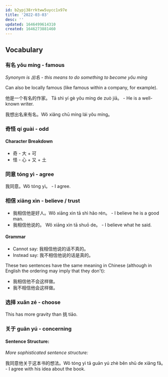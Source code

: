 ```yaml
---
id: b2ypj38rrktww5uycc1x97e
title: '2022-03-03'
desc: ''
updated: 1646499614310
created: 1646273881460
---
```


## Vocabulary

### 有名 yǒu míng - famous

_Synonym is 出名 - this means to do something to become yǒu míng_

Can also be locally famous (like famous within a company, for example).

他是一个有名的作家。 Tā shì yí gè yǒu míng de zuò jiā。 - He is a well-known writer.

我想出名来有名。Wǒ xiǎng chū míng lái yǒu míng。

### 奇怪 qí guài - odd 

#### Character Breakdown

- 奇 - 大 + 可
- 怪 - 心 + 又 + 土

### 同意 tóng yì - agree

我同意。Wǒ tóng yì。 - I agree.

### 相信 xiāng xìn - believe / trust

- 我相信他是好人。Wǒ xiāng xìn tā shì hǎo rén。 - I believe he is a good man.
- 我相信他说的。 Wǒ xiāng xìn tā shuō de。 - I believe what he said.

#### Grammar
- Cannot say: 我相信他说的话不真的。
- Instead say: 我不相信他说的话是真的。

These two sentences have the same meaning in Chinese (although in English the ordering may imply that they don't):
- 我相信他不会这样做。
- 我不相信他会这样做。

### 选择 xuǎn zé - choose

This has more gravity than 挑 tiāo.

### 关于 guān yú - concerning

#### Sentence Structure:
_More sophisticated sentence structure:_

我同意他关于这本书的想法。Wǒ tóng yì tā guān yú zhè běn shū de xiǎng fǎ。 - I agree with his idea about the book.
